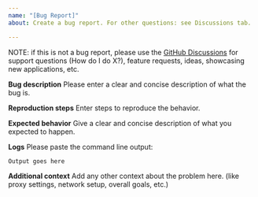 ```yaml
---
name: "[Bug Report]"
about: Create a bug report. For other questions: see Discussions tab.

---
```


NOTE: if this is not a bug report, please use the [GitHub Discussions](https://github.com/facebookresearch/esm/discussions) for support questions (How do I do X?), feature requests, ideas, showcasing new applications, etc.


**Bug description**
Please enter a clear and concise description of what the bug is.

**Reproduction steps**
Enter steps to reproduce the behavior.

**Expected behavior**
Give a clear and concise description of what you expected to happen.

**Logs**
Please paste the command line output:

```
Output goes here
```

**Additional context**
Add any other context about the problem here. (like proxy settings, network setup, overall goals, etc.)
